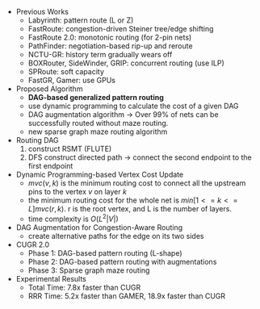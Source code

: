 * Previous Works
	* Labyrinth: pattern route (L or Z)
	* FastRoute: congestion-driven Steiner tree/edge shifting 
	* FastRoute 2.0: monotonic routing (for 2-pin nets)
	* PathFinder: negotiation-based rip-up and reroute
	* NCTU-GR: history term gradually wears off
	* BOXRouter, SideWinder, GRIP: concurrent routing (use ILP)
	* SPRoute: soft capacity
	* FastGR, Gamer: use GPUs
* Proposed Algorithm
	* **DAG-based generalized pattern routing**
	* use dynamic programming to calculate the cost of a given DAG
	* DAG augmentation algorithm -> Over 99% of nets can be successfully routed without maze routing.
	* new sparse graph maze routing algorithm
* Routing DAG
	1. construct RSMT (FLUTE)
	2. DFS construct directed path -> connect the second endpoint to the first endpoint
* Dynamic Programming-based Vertex Cost Update
	* $mvc(v, k)$ is the minimum routing cost to connect all the upstream pins to the vertex $v$ on layer $k$
	* the minimum routing cost for the whole net is $min[1<=k<=L]  mvc(r, k)$. r is the root vertex, and L is the number of layers.
	* time complexity is $O(L^2|V|)$
* DAG Augmentation for Congestion-Aware Routing
	* create alternative paths for the edge on its two sides
* CUGR 2.0
	* Phase 1: DAG-based pattern routing (L-shape)
	* Phase 2: DAG-based pattern routing with augmentations
	* Phase 3: Sparse graph maze routing
* Experimental Results
	* Total Time: 7.8x faster than CUGR
	* RRR Time: 5.2x faster than GAMER, 18.9x faster than CUGR